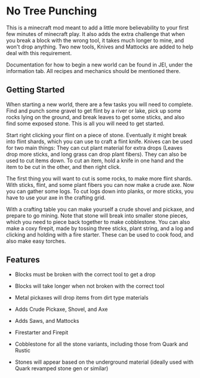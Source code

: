 # No Tree Punching

This is a minecraft mod meant to add a little more believability to your first few minutes of minecraft play. It also adds the extra challenge that when you break a block with the wrong tool, it takes much longer to mine, and won't drop anything. Two new tools, Knives and Mattocks are added to help deal with this requirement.

Documentation for how to begin a new world can be found in JEI, under the information tab. All recipes and mechanics should be mentioned there.

## Getting Started

When starting a new world, there are a few tasks you will need to complete. Find and punch some gravel to get flint by a river or lake, pick up some rocks lying on the ground, and break leaves to get some sticks, and also find some exposed stone. This is all you will need to get started.

Start right clicking your flint on a piece of stone. Eventually it might break into flint shards, which you can use to craft a flint knife. Knives can be used for two main things: They can cut plant material for extra drops (Leaves drop more sticks, and long grass can drop plant fibers). They can also be used to cut items down. To cut an item, hold a knife in one hand and the item to be cut in the other, and then right click.

The first thing you will want to cut is some rocks, to make more flint shards. With sticks, flint, and some plant fibers you can now make a crude axe. Now you can gather some logs. To cut logs down into planks, or more sticks, you have to use your axe in the crafting grid.

With a crafting table you can make yourself a crude shovel and pickaxe, and prepare to go mining. Note that stone will break into smaller stone pieces, which you need to piece back together to make cobblestone. You can also make a coxy firepit, made by tossing three sticks, plant string, and a log and clicking and holding with a fire starter. These can be used to cook food, and also make easy torches.

## Features

 - Blocks must be broken with the correct tool to get a drop
 - Blocks will take longer when not broken with the correct tool
 - Metal pickaxes will drop items from dirt type materials

 - Adds Crude Pickaxe, Shovel, and Axe
 - Adds Saws, and Mattocks
 - Firestarter and Firepit
 - Cobblestone for all the stone variants, including those from Quark and Rustic
 - Stones will appear based on the underground material (ideally used with Quark revamped stone gen or similar)
